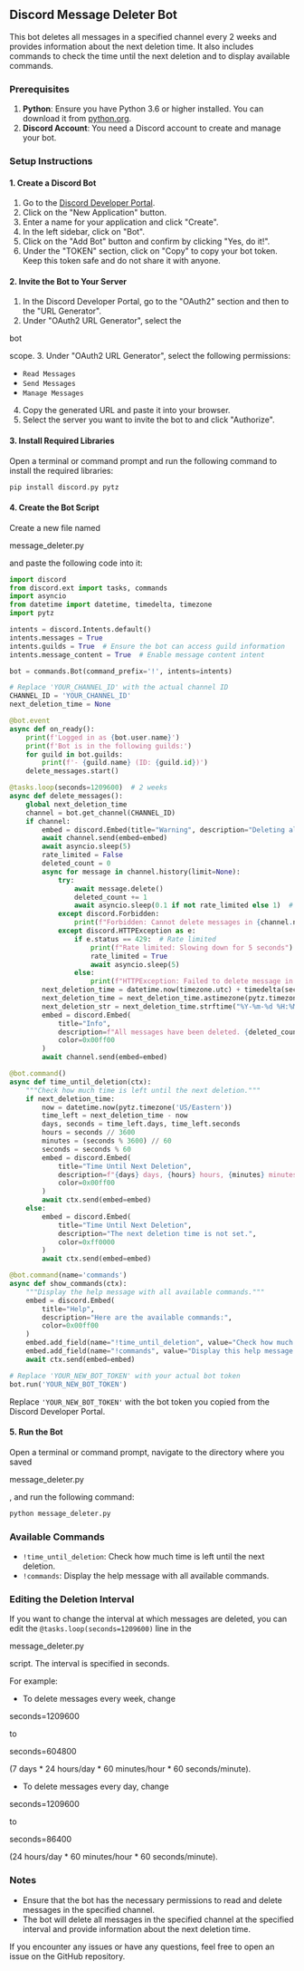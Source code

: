 ## Discord Message Deleter Bot

This bot deletes all messages in a specified channel every 2 weeks and provides information about the next deletion time. It also includes commands to check the time until the next deletion and to display available commands.

### Prerequisites

1. **Python**: Ensure you have Python 3.6 or higher installed. You can download it from [python.org](https://www.python.org/).
2. **Discord Account**: You need a Discord account to create and manage your bot.

### Setup Instructions

#### 1. Create a Discord Bot

1. Go to the [Discord Developer Portal](https://discord.com/developers/applications).
2. Click on the "New Application" button.
3. Enter a name for your application and click "Create".
4. In the left sidebar, click on "Bot".
5. Click on the "Add Bot" button and confirm by clicking "Yes, do it!".
6. Under the "TOKEN" section, click on "Copy" to copy your bot token. Keep this token safe and do not share it with anyone.

#### 2. Invite the Bot to Your Server

1. In the Discord Developer Portal, go to the "OAuth2" section and then to the "URL Generator".
2. Under "OAuth2 URL Generator", select the 

bot

 scope.
3. Under "OAuth2 URL Generator", select the following permissions:
   - `Read Messages`
   - `Send Messages`
   - `Manage Messages`
4. Copy the generated URL and paste it into your browser.
5. Select the server you want to invite the bot to and click "Authorize".

#### 3. Install Required Libraries

Open a terminal or command prompt and run the following command to install the required libraries:

```bash
pip install discord.py pytz
```

#### 4. Create the Bot Script

Create a new file named 

message_deleter.py

 and paste the following code into it:

```python
import discord
from discord.ext import tasks, commands
import asyncio
from datetime import datetime, timedelta, timezone
import pytz

intents = discord.Intents.default()
intents.messages = True
intents.guilds = True  # Ensure the bot can access guild information
intents.message_content = True  # Enable message content intent

bot = commands.Bot(command_prefix='!', intents=intents)

# Replace 'YOUR_CHANNEL_ID' with the actual channel ID
CHANNEL_ID = 'YOUR_CHANNEL_ID'
next_deletion_time = None

@bot.event
async def on_ready():
    print(f'Logged in as {bot.user.name}')
    print(f'Bot is in the following guilds:')
    for guild in bot.guilds:
        print(f'- {guild.name} (ID: {guild.id})')
    delete_messages.start()

@tasks.loop(seconds=1209600)  # 2 weeks
async def delete_messages():
    global next_deletion_time
    channel = bot.get_channel(CHANNEL_ID)
    if channel:
        embed = discord.Embed(title="Warning", description="Deleting all messages in 5 seconds...", color=0xff0000)
        await channel.send(embed=embed)
        await asyncio.sleep(5)
        rate_limited = False
        deleted_count = 0
        async for message in channel.history(limit=None):
            try:
                await message.delete()
                deleted_count += 1
                await asyncio.sleep(0.1 if not rate_limited else 1)  # Fast deletion unless rate limited
            except discord.Forbidden:
                print(f"Forbidden: Cannot delete messages in {channel.name}")
            except discord.HTTPException as e:
                if e.status == 429:  # Rate limited
                    print(f"Rate limited: Slowing down for 5 seconds")
                    rate_limited = True
                    await asyncio.sleep(5)
                else:
                    print(f"HTTPException: Failed to delete message in {channel.name}: {e}")
        next_deletion_time = datetime.now(timezone.utc) + timedelta(seconds=1209600)
        next_deletion_time = next_deletion_time.astimezone(pytz.timezone('US/Eastern'))
        next_deletion_str = next_deletion_time.strftime("%Y-%m-%d %H:%M:%S ET")
        embed = discord.Embed(
            title="Info",
            description=f"All messages have been deleted. {deleted_count} messages were deleted.\n\nDeveloper: @Behr\n\nNext deletion will occur on: {next_deletion_str}",
            color=0x00ff00
        )
        await channel.send(embed=embed)

@bot.command()
async def time_until_deletion(ctx):
    """Check how much time is left until the next deletion."""
    if next_deletion_time:
        now = datetime.now(pytz.timezone('US/Eastern'))
        time_left = next_deletion_time - now
        days, seconds = time_left.days, time_left.seconds
        hours = seconds // 3600
        minutes = (seconds % 3600) // 60
        seconds = seconds % 60
        embed = discord.Embed(
            title="Time Until Next Deletion",
            description=f"{days} days, {hours} hours, {minutes} minutes, {seconds} seconds.",
            color=0x00ff00
        )
        await ctx.send(embed=embed)
    else:
        embed = discord.Embed(
            title="Time Until Next Deletion",
            description="The next deletion time is not set.",
            color=0xff0000
        )
        await ctx.send(embed=embed)

@bot.command(name='commands')
async def show_commands(ctx):
    """Display the help message with all available commands."""
    embed = discord.Embed(
        title="Help",
        description="Here are the available commands:",
        color=0x00ff00
    )
    embed.add_field(name="!time_until_deletion", value="Check how much time is left until the next deletion.", inline=False)
    embed.add_field(name="!commands", value="Display this help message.", inline=False)
    await ctx.send(embed=embed)

# Replace 'YOUR_NEW_BOT_TOKEN' with your actual bot token
bot.run('YOUR_NEW_BOT_TOKEN')
```

Replace `'YOUR_NEW_BOT_TOKEN'` with the bot token you copied from the Discord Developer Portal.

#### 5. Run the Bot

Open a terminal or command prompt, navigate to the directory where you saved 

message_deleter.py

, and run the following command:

```bash
python message_deleter.py
```

### Available Commands

- `!time_until_deletion`: Check how much time is left until the next deletion.
- `!commands`: Display the help message with all available commands.

### Editing the Deletion Interval

If you want to change the interval at which messages are deleted, you can edit the `@tasks.loop(seconds=1209600)` line in the 

message_deleter.py

 script. The interval is specified in seconds.

For example:
- To delete messages every week, change 

seconds=1209600

 to 

seconds=604800

 (7 days * 24 hours/day * 60 minutes/hour * 60 seconds/minute).
- To delete messages every day, change 

seconds=1209600

 to 

seconds=86400

 (24 hours/day * 60 minutes/hour * 60 seconds/minute).

### Notes

- Ensure that the bot has the necessary permissions to read and delete messages in the specified channel.
- The bot will delete all messages in the specified channel at the specified interval and provide information about the next deletion time.

If you encounter any issues or have any questions, feel free to open an issue on the GitHub repository.
